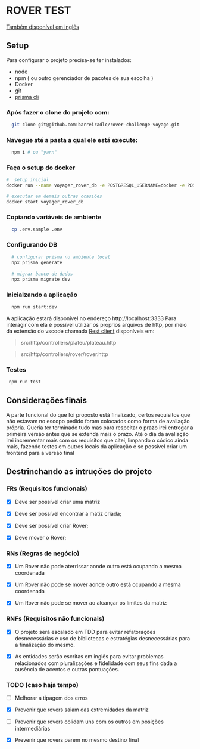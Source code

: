 # ROVER TEST

[Também disponível em inglês](./README-pt-BR.md)

## Setup

Para configurar o projeto precisa-se ter instalados:

- node
- npm ( ou outro gerenciador de pacotes de sua escolha )
- Docker
- git
- [prisma cli](https://www.prisma.io/docs/orm/reference/prisma-cli-reference)

### Após fazer o clone do projeto com:

```sh
  git clone git@github.com:barreiradlc/rover-challenge-voyage.git
```

### Navegue até a pasta a qual ele está execute:

```sh
  npm i # ou "yarn"
```

### Faça o setup do docker

```sh
#  setup inicial
docker run --name voyager_rover_db -e POSTGRESQL_USERNAME=docker -e POSTGRESQL_PASSWORD=docker -e POSTGRESQL_DATABASE=voyager_rover -p 5432:5432 bitnami/postgresql

# executar em demais outras ocasiões
docker start voyager_rover_db
```

### Copiando variáveis de ambiente

```sh
  cp .env.sample .env
```

### Configurando DB

```sh
  # configurar prisma no ambiente local
  npx prisma generate
  
  # migrar banco de dados
  npx prisma migrate dev
```

### Inicialzando a aplicação

```sh
  npm run start:dev
```

A aplicação estará disponível no endereço http://localhost:3333
Para interagir com ela é possível utilizar os próprios arquivos de http, por meio da extensão do vscode chamada [Rest client](https://marketplace.visualstudio.com/items?itemName=humao.rest-client) disponíveis em:

> src/http/controllers/plateu/plateau.http

> src/http/controllers/rover/rover.http


### Testes 

```sh
 npm run test
```

## Considerações finais

A parte funcional do que foi proposto está finalizado, certos requisitos que não estavam no escopo pedido foram colocados como forma de avaliação própria.
Queria ter terminado tudo mas para respeitar o prazo irei entregar a primeira versão antes que se extenda mais o prazo.
Até o dia da avaliação irei incrementar mais com os requisitos que citei, limpando o códico ainda mais, fazendo testes em outros locais da aplicação e se possível criar um frontend para a versão final

## Destrinchando as intruções do projeto

### FRs (Requisitos funcionais)

- [x] Deve ser possível criar uma matriz

- [x] Deve ser possível encontrar a matiz criada;

- [x] Deve ser possível criar Rover;

- [x] Deve mover o Rover;

### RNs (Regras de negócio)

- [x] Um Rover não pode aterrissar aonde outro está ocupando a mesma coordenada

- [x] Um Rover não pode se mover aonde outro está ocupando a mesma coordenada

- [x] Um Rover não pode se mover ao alcançar os limites da matriz


### RNFs (Requisitos não funcionais)

- [x] O projeto será escalado em TDD para evitar refatorações desnecessárias e uso de bibliotecas e estratégias desnecessárias para a finalização do mesmo.

- [x] As entidades serão escritas em inglês para evitar problemas relacionados com pluralizações e fidelidade com seus fins dada a ausência de acentos e outras pontuações.



### TODO (caso haja tempo)

- [ ] Melhorar a tipagem dos erros

- [x] Prevenir que rovers saiam das extremidades da matriz

- [ ] Prevenir que rovers colidam uns com os outros em posições intermediárias

- [x] Prevenir que rovers parem no mesmo destino final
